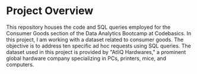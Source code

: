 # Project Overview
This repository houses the code and SQL queries employed for the Consumer Goods section of the Data Analytics Bootcamp at Codebasics. In this project, I am working with a dataset related to consumer goods. The objective is to address ten specific ad hoc requests using SQL queries. The dataset used in this project is provided by "AtliQ Hardwares," a prominent global hardware company specializing in PCs, printers, mice, and computers.

